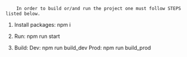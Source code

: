        In order to build or/and run the project one must follow STEPS listed below.

1) Install packages:
     npm i

2) Run:
     npm run start

3) Build:
     Dev:
          npm run build_dev
     Prod:
          npm run build_prod